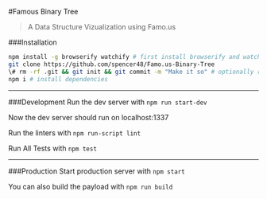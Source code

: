 #Famous Binary Tree
> A Data Structure Vizualization using Famo.us


###Installation

```bash
npm install -g browserify watchify # first install browserify and watchify
git clone https://github.com/spencer48/Famo.us-Binary-Tree
\# rm -rf .git && git init && git commit -m "Make it so" # optionally reset git history
npm i # install dependencies
```

---

###Development
Run the dev server with ```npm run start-dev```

Now the dev server should run on localhost:1337

Run the linters with ```npm run-script lint```

Run All Tests with ```npm test```

---

###Production
Start production server with ```npm start```

You can also build the payload with ```npm run build```
